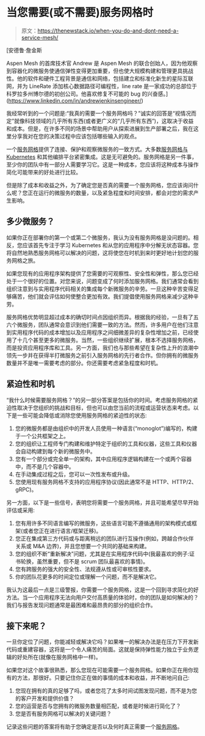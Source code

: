 # 当您需要(或不需要)服务网格时

> 原文：<https://thenewstack.io/when-you-do-and-dont-need-a-service-mesh/>

[](https://www.linkedin.com/in/andrewjenkinsengineer/)

 [安德鲁·詹金斯

Aspen Mesh 的首席技术官 Andrew 是 Aspen Mesh 的联合创始人，因为他观察到容器化的微服务使通信弹性变得更加重要，但也使大规模构建和管理更具挑战性。他的软件和硬件工程背景是通信和网络，包括建立和标准化新生的星际互联网，并为 LineRate 添加核心数据路径可编程性，line rate 是一家成功的总部位于科罗拉多州博尔德的初创公司。他喜欢修复不可能的 bug 的兴奋感。](https://www.linkedin.com/in/andrewjenkinsengineer/) [](https://www.linkedin.com/in/andrewjenkinsengineer/)

我经常听到的一个问题是:“我真的需要一个服务网格吗？”诚实的回答是“视情况而定”就像科技领域的几乎所有东西(或者更广义的“几乎所有东西”)，这取决于收益和成本。但是，在许多不同的场景中帮助用户从探索进展到生产部署之后，我在这里分享我对在您的决策过程中应该包括哪些输入的观点。

一个[服务网格](https://thenewstack.io/category/service-mesh/)提供了连接、保护和观察微服务的一致方式。大多数[服务网格与 Kubernetes](https://thenewstack.io/why-do-you-need-istio-when-you-already-have-kubernetes/) 和其他编排平台紧密集成。这是无可避免的。服务网格是另一件事，至少你的团队中有一部分人需要学习它。这是一种成本，您应该将这种成本与操作简化可能带来的好处进行比较。

但是除了成本和收益之外，为了确定您是否真的需要一个服务网格，您应该询问什么呢？您正在运行的微服务的数量，以及紧急程度和时间安排，都会对您的需求产生影响。

## 多少微服务？

如果你正在部署你的第一个或第二个微服务，我认为没有服务网格是没问题的。相反，您应该首先专注于学习 Kubernetes 和从您的应用程序中分解无状态容器。您将自然地熟悉服务网格可以解决的问题，这将使您在时机到来时更好地计划您的服务网格之旅。

如果您现有的应用程序架构提供了您需要的可观察性、安全性和弹性，那么您已经处于一个很好的位置。对您来说，问题变成了何时添加服务网格。我们通常会看到组织注意到与实用程序代码相关的集成每个新微服务的辛劳。一旦这种辛苦变得足够痛苦，他们就会评估如何使整合更加有效。我们提倡使用服务网格来减少这种辛劳。

服务网格优势明显超过成本的确切时间点因组织而异。根据我的经验，一旦有了五六个微服务，团队通常会意识到他们需要一致的方法。然而，许多用户在他们注意到实用程序代码的成本增加以及应用程序之间细微差异的复杂性增加之前，已经使用了十几个甚至更多的微服务。当然，一些组织继续扩展，根本不选择服务网格，而是投资应用程序库和工具。另一方面，我们也与那些希望在复杂性上升的浪潮中领先一步并在获得半打微服务之前引入服务网格的先行者合作。但你拥有的微服务数量并不是唯一需要考虑的部分。你还需要考虑紧急程度和时机。

## 紧迫性和时机

“我什么时候需要服务网格？”的另一部分答案是包括你的时间。考虑服务网格的紧迫性取决于您组织的挑战和目标，但也可以由您当前的流程或运营状态来考虑。以下是一些可能会降低或消除您使用服务网格的紧迫性的状态:

1.  您的微服务都是由组织中的开发人员使用一种语言(“monoglot”)编写的，构建于一个公共框架之上。
2.  您的组织让工程师专门构建和维护特定于组织的工具和仪器，这些工具和仪器会自动构建到每个新的微服务中。
3.  您有一个部分或完全单一的架构，其中应用程序逻辑构建在一个或两个容器中，而不是几个容器中。
4.  在手动集成过程之后，您可以一次性发布或升级。
5.  您使用现有服务网格不支持的应用程序协议(因此通常不是 HTTP、HTTP/2、gRPC)。

另一方面，以下是一些信号，表明您将需要一个服务网格，并且可能希望尽早开始评估或采用:

1.  您有用许多不同语言编写的微服务，这些语言可能不遵循通用的架构模式或框架(或者您正在进行语言/框架迁移)。
2.  您正在集成第三方代码或与距离稍远的团队进行互操作(例如，跨越合作伙伴关系或 M&A 边界)，并且您想要一个共同的基础来构建。
3.  您的组织不断“重新解决”问题，尤其是在实用程序代码中(我最喜欢的例子:证书轮换，虽然重要，但不是 scrum 团队最喜欢的事情)。
4.  您有跨服务的强大的安全性、法规遵从性或可审核性要求。
5.  你的团队花更多的时间定位或理解一个问题，而不是解决它。

我认为这最后一点是三级警报，你需要一个服务网格，这是一个回到寻求简化的好方法。当一个应用程序无法向用户交付高质量的体验时，你的团队是如何解决的？我们与报告发现问题通常是最困难和最昂贵的部分的组织合作。

## 接下来呢？

一旦你定位了问题，你能减轻或解决它吗？如果唯一的解决办法是在压力下开发新代码或重建容器，这将是一个令人痛苦的局面。这就是保持弹性能力独立于业务逻辑的好处所在(就像在服务网格中一样)。

如果您对这个故事很熟悉，那么您现在可能需要一个服务网格。如果你正在用你现有的方法，那很好。只要记住你正在做的事情的成本和收益，并不断地问自己:

1.  您现在拥有的真的足够了吗，或者您花了太多时间试图发现问题，而不是为您的客户开发和提供价值？
2.  您的运营是否与您拥有的微服务数量相匹配，或者是时候进行简化了？
3.  您是否有服务网格可以解决的关键问题？

记录这些问题的答案将有助于您确定是否以及何时真正需要一个[服务网格](https://aspenmesh.io/)。

<svg xmlns:xlink="http://www.w3.org/1999/xlink" viewBox="0 0 68 31" version="1.1"><title>Group</title> <desc>Created with Sketch.</desc></svg>